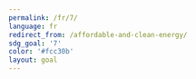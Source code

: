 ```yaml
---
permalink: /fr/7/
language: fr
redirect_from: /affordable-and-clean-energy/
sdg_goal: '7'
color: '#fcc30b'
layout: goal
---
```


